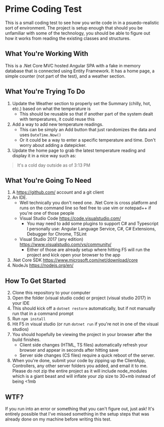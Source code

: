 # Prime Coding Test
This is a small coding test to see how you write code in in a psuedo-realistic sort of environment. The project is setup enough that should you be unfamiliar with some of the technology, you should be able to figure out how it works from reading the existing classes and structures.

## What You're Working With
This is a .Net Core MVC hosted Angular SPA with a fake in memory database that is connected using Entity Framework. It has a home page, a simple counter (not part of the test), and a weather section.

## What You're Trying To Do
1. Update the Weather section to properly set the Summary (chilly, hot, etc.) based on what the temperature is
    * This should be reusable so that if another part of the system dealt with temperatures, it could reuse this
2. Add a way to add new temperature readings.
   * This can be simply an Add button that just randomizes the data and uses `DateTime.Now()`
   * Or it could be a way to enter a specific temperature and time.  Don't worry about adding a datepicker.
3. Update the home page to grab the latest temperature reading and display it in a nice way such as:
> It's a cold day outside as of 3:13 PM

## What You're Going To Need
1. A https://github.com/ account and a git client
2. An IDE.
   * Well technically you don't need one.  .Net Core is cross platform and runs on the command line so feel free to use vim or notepad++ if you're one of those people
   * Visual Studio Code https://code.visualstudio.com/
     * You may need to add some plugins to support C# and Typescript  I personally use: Angular Language Service, C#, C# Extensions, Debugger for Chrome, TSLint
   * Visual Studio 2017 (any edition) https://www.visualstudio.com/vs/community/
     * Either of those are already setup where hitting F5 will run the project and kick open your browser to the app
3. .Net Core SDK https://www.microsoft.com/net/download/core
4. NodeJs https://nodejs.org/en/

## How To Get Started
2. Clone this repository to your computer
3. Open the folder (visual studio code) or project (visual studio 2017) in your IDE
4. This should kick off a `dotnet restore` automatically, but if not manually run that in a command prompt
4. Run `npm install`
5. Hit F5 in visual studio (or run `dotnet run` if you're not in one of the visual studios)
6. You should hopefully be viewing the project in your browser after the build finishes.
   * Client side changes (HTML, TS files) automatically refresh your browser and appear in seconds after hitting save
   * Server side changes (CS files) require a quick reboot of the server.
7. When you're done, submit your code by zipping up the ClientApp, Controllers, any other server folders you added, and email it to me.  Please do not zip the entire project as it will include node_modules which is a giant beast and will inflate your zip size to 30+mb instead of being <1mb
## WTF?
If you run into an error or something that you can't figure out, just ask!  It's entirely possible that I've missed something in the setup steps that was already done on my machine before writing this test.
